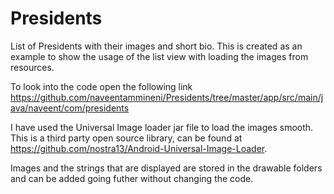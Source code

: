 Presidents
==========

List of Presidents with their images and short bio. This is created as an example to show the usage of the list view with loading the images from resources.

To look into the code open the following link
https://github.com/naveentammineni/Presidents/tree/master/app/src/main/java/naveent/com/presidents

I have used the Universal Image loader jar file to load the images smooth. This is a third party open source library, can be found at https://github.com/nostra13/Android-Universal-Image-Loader.

Images and the strings that are displayed are stored in the drawable folders and can be added going futher without changing the code.
